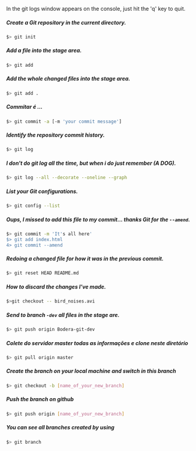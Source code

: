 In the git logs window appears on the console, just hit the 'q' key to quit.

##### Create a Git repository in the current directory.
```bash
$> git init
```
 
##### Add a file into the stage area.
```bash
$> git add
``` 
##### Add the whole changed files into the stage area.
```bash
$> git add .
```
 
##### Commitar é ...
```bash
$> git commit -a [-m 'your commit message']
```

##### Identify the repository commit history.
```bash
$> git log
```

##### I don't do git log all the time, but when i do just remember (A DOG).
```bash
$> git log --all --decorate --oneline --graph
```

##### List your Git configurations.
```bash
$> git config --list
```

##### Oups, I missed to add this file to my commit... thanks Git for the `--amend`.
```bash
$> git commit -m 'It's all here'
$> git add index.html
4> git commit --amend
```

##### Redoing a changed file for how it was in the previous commit.
```bash
$> git reset HEAD README.md
```

##### How to discard the changes I've made.
```bash
$>git checkout -- bird_noises.avi
```

##### Send to branch `-dev` all files in the stage are.
```bash
$> git push origin Bodera-git-dev 
```

##### Colete do servidor master todas as informações e clone neste diretório
```bash
$> git pull origin master
```

##### Create the branch on your local machine and switch in this branch
```bash
$> git checkout -b [name_of_your_new_branch]
```

##### Push the branch on github
```bash
$> git push origin [name_of_your_new_branch]
```

##### You can see all branches created by using
```bash
$> git branch
```
